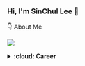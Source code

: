 ### Hi, I'm SinChul Lee 👋

👇 About Me

[<img src="https://img.shields.io/badge/notion-000000?style=flat-square&logo=notion&logoColor=white"/>](https://comfortable-carnation-df7.notion.site/5060b74125974298ad186c0bc51e3eb0?pvs=4)
<details>
<summary><b>:cloud: Career</b></summary>

```
2024.07 ~ 2024.10
ELP [검사계측, 영상처리 개발자]
|-- Lab. R&D center
|-- Group. Future technology center
|-- Team. Vision
```

</details>
